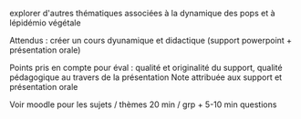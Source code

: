 explorer d'autres thématiques associées à la dynamique des pops et à lépidémio végétale

Attendus : créer un cours dyunamique et didactique (support powerpoint + présentation orale)

Points pris en compte pour éval : qualité et originalité du support, qualité pédagogique au travers de la présentation
Note attribuée aux support et présentation orale

Voir moodle pour les sujets / thèmes
20 min / grp + 5-10 min questions
